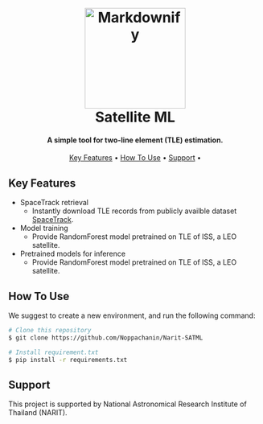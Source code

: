 
<h1 align="center">
  <br>
  <a href="http://www.amitmerchant.com/electron-markdownify"><img src="https://www.narit.or.th/_next/image?url=https%3A%2F%2Fweb-cms-service.narit.or.th%2Fassets%2F60b990f7-e977-4976-83c7-35820a3b826c&w=2048&q=75" alt="Markdownify" width="200"></a>
  <br>
  Satellite ML
  <br>
</h1>

<h4 align="center">A simple tool for two-line element (TLE) estimation.</h4>

<!--<a href="http://electron.atom.io" target="_blank">Electron</a> -->
<p align="center">
  <a href="#key-features">Key Features</a> •
  <a href="#how-to-use">How To Use</a> •
  <a href="#support">Support</a> •

</p>

<!-- ![screenshot](https://raw.githubusercontent.com/amitmerchant1990/electron-markdownify/master/app/img/markdownify.gif) -->

## Key Features

* SpaceTrack retrieval
  - Instantly download TLE records from publicly availble dataset [SpaceTrack](https://www.space-track.org/auth/login).
* Model training 
  - Provide RandomForest model pretrained on TLE of ISS, a LEO satellite.  
* Pretrained models for inference 
  - Provide RandomForest model pretrained on TLE of ISS, a LEO satellite.  
<!-- * GitHub Flavored Markdown  
* Syntax highlighting
* [KaTeX](https://khan.github.io/KaTeX/) Support
* Dark/Light mode
* Toolbar for basic Markdown formatting
* Supports multiple cursors
* Save the Markdown preview as PDF
* Emoji support in preview :tada:
* App will keep alive in tray for quick usage
* Full screen mode
  - Write distraction free.
* Cross platform
  - Windows, macOS and Linux ready. -->

## How To Use

<!-- To clone and run this application, you'll need [Git](https://git-scm.com) and [Node.js](https://nodejs.org/en/download/) (which comes with [npm](http://npmjs.com)) installed on your computer. From your command line: -->
We suggest to create a new environment, and run the following command:

```bash
# Clone this repository
$ git clone https://github.com/Noppachanin/Narit-SATML

# Install requirement.txt
$ pip install -r requirements.txt

```
<!--
> **Note**
> If you're using Linux Bash for Windows, [see this guide](https://www.howtogeek.com/261575/how-to-run-graphical-linux-desktop-applications-from-windows-10s-bash-shell/) or use `node` from the command prompt.


## Download

You can [download](https://github.com/amitmerchant1990/electron-markdownify/releases/tag/v1.2.0) the latest installable version of Markdownify for Windows, macOS and Linux.

## Emailware

Markdownify is an [emailware](https://en.wiktionary.org/wiki/emailware). Meaning, if you liked using this app or it has helped you in any way, I'd like you send me an email at <bullredeyes@gmail.com> about anything you'd want to say about this software. I'd really appreciate it!

## Credits

This software uses the following open source packages:

- [Electron](http://electron.atom.io/)
- [Node.js](https://nodejs.org/)
- [Marked - a markdown parser](https://github.com/chjj/marked)
- [showdown](http://showdownjs.github.io/showdown/)
- [CodeMirror](http://codemirror.net/)
- Emojis are taken from [here](https://github.com/arvida/emoji-cheat-sheet.com)
- [highlight.js](https://highlightjs.org/)

## Related

[Try Web version of Markdownify](https://notepad.js.org/markdown-editor/)

## Support

If you like this project and think it has helped in any way, consider buying me a coffee!

<a href="https://buymeacoffee.com/amitmerchant" target="_blank"><img src="app/img/bmc-button.png" alt="Buy Me A Coffee" style="height: 41px !important;width: 174px !important;box-shadow: 0px 3px 2px 0px rgba(190, 190, 190, 0.5) !important;-webkit-box-shadow: 0px 3px 2px 0px rgba(190, 190, 190, 0.5) !important;" ></a>

## You may also like...

- [Pomolectron](https://github.com/amitmerchant1990/pomolectron) - A pomodoro app
- [Correo](https://github.com/amitmerchant1990/correo) - A menubar/taskbar Gmail App for Windows and macOS

## License

MIT

---

> [amitmerchant.com](https://www.amitmerchant.com) &nbsp;&middot;&nbsp;
> GitHub [@amitmerchant1990](https://github.com/amitmerchant1990) &nbsp;&middot;&nbsp;
> Twitter [@amit_merchant](https://twitter.com/amit_merchant)
-->
## Support

This project is supported by National Astronomical Research Institute of Thailand (NARIT).
